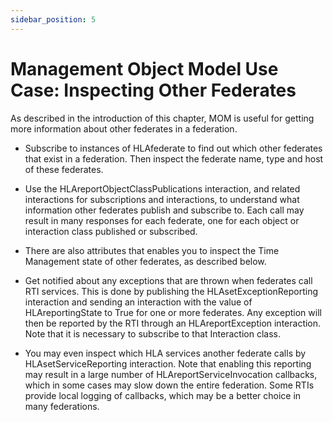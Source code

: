 ```yaml
---
sidebar_position: 5
---
```


# Management Object Model Use Case: Inspecting Other Federates

As described in the introduction of this chapter, MOM is useful for getting more information about other federates in a federation.

- Subscribe to instances of HLAfederate to find out which other federates that exist in a federation. Then inspect the federate name, type and host of these federates.

- Use the HLAreportObjectClassPublications interaction, and related interactions for subscriptions and interactions, to understand what information other federates publish and subscribe to. Each call may result in many responses for each federate, one for each object or interaction class published or subscribed.

- There are also attributes that enables you to inspect the Time Management state of other federates, as described below.

- Get notified about any exceptions that are thrown when federates call RTI services. This is done by publishing the HLAsetExceptionReporting interaction and sending an interaction with the value of HLAreportingState to True for one or more federates. Any exception will then be reported by the RTI through an HLAreportException interaction.  Note that it is necessary to subscribe to that Interaction class.

- You may even inspect which HLA services another federate calls by HLAsetServiceReporting interaction. Note that enabling this reporting may result in a large number of HLAreportServiceInvocation callbacks, which in some cases may slow down the entire federation. Some RTIs provide local logging of callbacks, which may be a better choice in many federations.